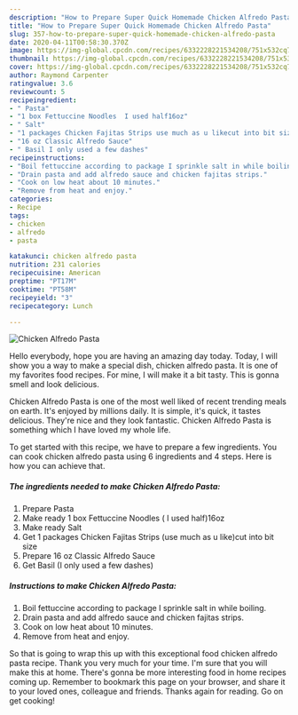 ```yaml
---
description: "How to Prepare Super Quick Homemade Chicken Alfredo Pasta"
title: "How to Prepare Super Quick Homemade Chicken Alfredo Pasta"
slug: 357-how-to-prepare-super-quick-homemade-chicken-alfredo-pasta
date: 2020-04-11T00:58:30.370Z
image: https://img-global.cpcdn.com/recipes/6332228221534208/751x532cq70/chicken-alfredo-pasta-recipe-main-photo.jpg
thumbnail: https://img-global.cpcdn.com/recipes/6332228221534208/751x532cq70/chicken-alfredo-pasta-recipe-main-photo.jpg
cover: https://img-global.cpcdn.com/recipes/6332228221534208/751x532cq70/chicken-alfredo-pasta-recipe-main-photo.jpg
author: Raymond Carpenter
ratingvalue: 3.6
reviewcount: 5
recipeingredient:
- " Pasta"
- "1 box Fettuccine Noodles  I used half16oz"
- " Salt"
- "1 packages Chicken Fajitas Strips use much as u likecut into bit size"
- "16 oz Classic Alfredo Sauce"
- " Basil I only used a few dashes"
recipeinstructions:
- "Boil fettuccine according to package I sprinkle salt in while boiling."
- "Drain pasta and add alfredo sauce and chicken fajitas strips."
- "Cook on low heat about 10 minutes."
- "Remove from heat and enjoy."
categories:
- Recipe
tags:
- chicken
- alfredo
- pasta

katakunci: chicken alfredo pasta 
nutrition: 231 calories
recipecuisine: American
preptime: "PT17M"
cooktime: "PT58M"
recipeyield: "3"
recipecategory: Lunch

---
```



![Chicken Alfredo Pasta](https://img-global.cpcdn.com/recipes/6332228221534208/751x532cq70/chicken-alfredo-pasta-recipe-main-photo.jpg)

Hello everybody, hope you are having an amazing day today. Today, I will show you a way to make a special dish, chicken alfredo pasta. It is one of my favorites food recipes. For mine, I will make it a bit tasty. This is gonna smell and look delicious.



Chicken Alfredo Pasta is one of the most well liked of recent trending meals on earth. It's enjoyed by millions daily. It is simple, it's quick, it tastes delicious. They're nice and they look fantastic. Chicken Alfredo Pasta is something which I have loved my whole life.


To get started with this recipe, we have to prepare a few ingredients. You can cook chicken alfredo pasta using 6 ingredients and 4 steps. Here is how you can achieve that.

<!--inarticleads1-->

##### The ingredients needed to make Chicken Alfredo Pasta:

1. Prepare  Pasta
1. Make ready 1 box Fettuccine Noodles ( I used half)16oz
1. Make ready  Salt
1. Get 1 packages Chicken Fajitas Strips (use much as u like)cut into bit size
1. Prepare 16 oz Classic Alfredo Sauce
1. Get  Basil (I only used a few dashes)




<!--inarticleads2-->

##### Instructions to make Chicken Alfredo Pasta:

1. Boil fettuccine according to package I sprinkle salt in while boiling.
1. Drain pasta and add alfredo sauce and chicken fajitas strips.
1. Cook on low heat about 10 minutes.
1. Remove from heat and enjoy.




So that is going to wrap this up with this exceptional food chicken alfredo pasta recipe. Thank you very much for your time. I'm sure that you will make this at home. There's gonna be more interesting food in home recipes coming up. Remember to bookmark this page on your browser, and share it to your loved ones, colleague and friends. Thanks again for reading. Go on get cooking!
